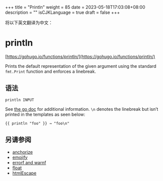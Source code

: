 +++
title = "Println"
weight = 85
date = 2023-05-18T17:03:08+08:00
description = ""
isCJKLanguage = true
draft = false
+++

将以下英文翻译为中文：
# println

[https://gohugo.io/functions/println/](https://gohugo.io/functions/println/)

Prints the default representation of the given argument using the standard `fmt.Print` function and enforces a linebreak.

## 语法

```
println INPUT
```

See [the go doc](https://golang.org/pkg/fmt/) for additional information. `\n` denotes the linebreak but isn’t printed in the templates as seen below:

```go-html-template
{{ println "foo" }} → "foo\n"
```

## 另请参阅

- [anchorize](https://gohugo.io/functions/anchorize/)
- [emojify](https://gohugo.io/functions/emojify/)
- [errorf and warnf](https://gohugo.io/functions/errorf/)
- [float](https://gohugo.io/functions/float/)
- [htmlEscape](https://gohugo.io/functions/htmlescape/)
